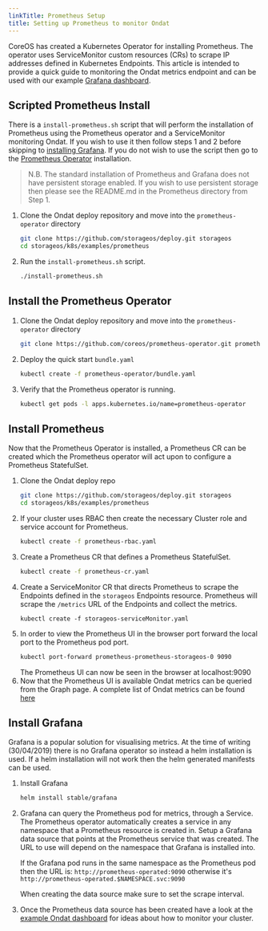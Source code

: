 ```yaml
---
linkTitle: Prometheus Setup
title: Setting up Prometheus to monitor Ondat
---
```


CoreOS has created a Kubernetes Operator for installing Prometheus. The
operator uses ServiceMonitor custom resources (CRs) to scrape IP addresses
defined in Kubernetes Endpoints. This article is intended to provide a quick
guide to monitoring the Ondat metrics endpoint and can be used with our
example [Grafana dashboard](https://grafana.com/dashboards/10093).

## Scripted Prometheus Install

There is a `install-prometheus.sh` script that will perform the installation of
Prometheus using the Prometheus operator and a ServiceMonitor monitoring
Ondat. If you wish to use it then follow steps 1 and 2 before skipping to
[installing
Grafana](/docs/operations/monitoring/prometheus-setup#install-grafana). If you
do not wish to use the script then go to the [Prometheus
Operator](/docs/operations/monitoring/prometheus-setup#install-the-prometheus-operator)
installation.

> N.B. The standard installation of Prometheus and Grafana does not have
> persistent storage enabled. If you wish to use persistent storage then please
> see the README.md in the Prometheus directory from Step 1.

1. Clone the Ondat deploy repository and move into the
   `prometheus-operator` directory
    ```bash
    git clone https://github.com/storageos/deploy.git storageos
    cd storageos/k8s/examples/prometheus
    ```
1. Run the `install-prometheus.sh` script.
   ```bash
   ./install-prometheus.sh
   ```

## Install the Prometheus Operator
1. Clone the Ondat deploy repository and move into the
   `prometheus-operator` directory
    ```bash
    git clone https://github.com/coreos/prometheus-operator.git prometheus-operator
    `````````
1. Deploy the quick start `bundle.yaml`
    ```bash
    kubectl create -f prometheus-operator/bundle.yaml
    ```
1. Verify that the Prometheus operator is running.
   ```bash
   kubectl get pods -l apps.kubernetes.io/name=prometheus-operator
   ```

## Install Prometheus

Now that the Prometheus Operator is installed, a Prometheus CR can be created
which the Prometheus operator will act upon to configure a Prometheus StatefulSet.

1. Clone the Ondat deploy repo
   ```bash
   git clone https://github.com/storageos/deploy.git storageos
   cd storageos/k8s/examples/prometheus
   ```
1. If your cluster uses RBAC then create the necessary Cluster role and service
   account for Prometheus.
   ```bash
   kubectl create -f prometheus-rbac.yaml
   ```
1. Create a Prometheus CR that defines a Prometheus StatefulSet.
   ```bash
   kubectl create -f prometheus-cr.yaml
   ```
1. Create a ServiceMonitor CR that directs Prometheus to scrape the Endpoints
   defined in the `storageos` Endpoints resource. Prometheus will scrape the
   `/metrics` URL of the Endpoints and collect the metrics.
   ```
   kubectl create -f storageos-serviceMonitor.yaml
   ```
1. In order to view the Prometheus UI in the browser port forward the local
   port to the Prometheus pod port.
   ```bash
   kubectl port-forward prometheus-prometheus-storageos-0 9090
   ```
   The Prometheus UI can now be seen in the browser at localhost:9090
1. Now that the Prometheus UI is available Ondat metrics can be queried
   from the Graph page. A complete list of Ondat metrics can be found
   [here](/docs/reference/prometheus)

## Install Grafana

Grafana is a popular solution for visualising metrics. At the time of writing
(30/04/2019) there is no Grafana operator so instead a helm installation is
used. If a helm installation will not work then the helm generated manifests
can be used.

1. Install Grafana
   ```bash
   helm install stable/grafana
   ```
1. Grafana can query the Prometheus pod for metrics, through a Service. The
   Prometheus operator automatically creates a service in any namespace that a
   Prometheus resource is created in. Setup a Grafana data source that points at
   the Prometheus service that was created. The URL to use will depend on the
   namespace that Grafana is installed into.

   If the Grafana pod runs in the same namespace as the
   Prometheus pod then the URL is: `http://prometheus-operated:9090` otherwise it's
   `http://prometheus-operated.$NAMESPACE.svc:9090`

   When creating the data source make sure to set the scrape interval.
1. Once the Prometheus data source has been created have a look at the [example
   Ondat dashboard](https://grafana.com/dashboards/10093) for ideas about
   how to monitor your cluster.
